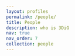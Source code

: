 ```yaml
---
layout: profiles
permalink: /people/
title: People
description: who is 3DiG
nav: true
nav_order: 7
collection: people
---
```

